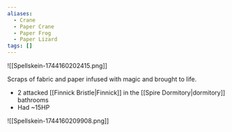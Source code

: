 ```yaml
---
aliases:
  - Crane
  - Paper Crane
  - Paper Frog
  - Paper Lizard
tags: []
---
```

![[Spellskein-1744160202415.png]]

Scraps of fabric and paper infused with magic and brought to life.
- 2 attacked [[Finnick Bristle|Finnick]] in the [[Spire Dormitory|dormitory]] bathrooms
- Had ~15HP

![[Spellskein-1744160209908.png]]
